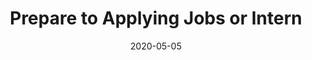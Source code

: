 ---
title: Prepare to Applying Jobs or Intern
featuredimage: ./personal-website-refresh-2020.jpg
date: 2020-05-05
description: It's time to launch my personal website, again and it's always a work in progress.
category: Careers
tags: ["thoughts", "portfolio", "website", "development", "react"]
---